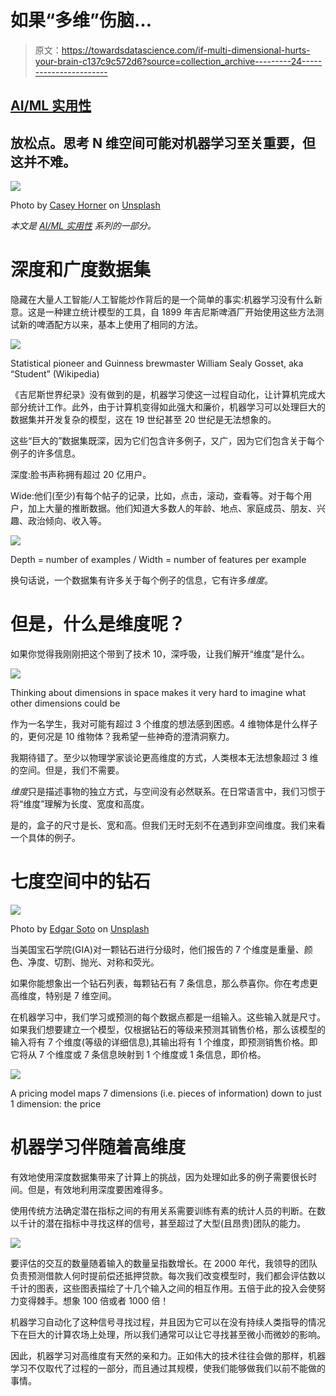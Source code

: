 # 如果“多维”伤脑…

> 原文：<https://towardsdatascience.com/if-multi-dimensional-hurts-your-brain-c137c9c572d6?source=collection_archive---------24----------------------->

## [AI/ML 实用性](https://towardsdatascience.com/tagged/ai-ml-practicalities)

## 放松点。思考 N 维空间可能对机器学习至关重要，但这并不难。

![](img/cd8d7704a18278823b8a681423af3439.png)

Photo by [Casey Horner](https://unsplash.com/@mischievous_penguins?utm_source=unsplash&utm_medium=referral&utm_content=creditCopyText) on [Unsplash](https://unsplash.com/collections/6798085/dimensions?utm_source=unsplash&utm_medium=referral&utm_content=creditCopyText)

*本文是* [*AI/ML 实用性*](/ai-ml-practicalities-bca0a47013c9?source=post_page---------------------------) *系列的一部分。*

# 深度和广度数据集

隐藏在大量人工智能/人工智能炒作背后的是一个简单的事实:机器学习没有什么新意。这是一种建立统计模型的工具，自 1899 年吉尼斯啤酒厂开始使用这些方法测试新的啤酒配方以来，基本上使用了相同的方法。

![](img/ac5e379ca957a81ce6bc8cc517a8f2e9.png)

Statistical pioneer and Guinness brewmaster
William Sealy Gosset, aka “Student” (Wikipedia)

《吉尼斯世界纪录》没有做到的是，机器学习使这一过程自动化，让计算机完成大部分统计工作。此外，由于计算机变得如此强大和廉价，机器学习可以处理巨大的数据集并开发复杂的模型，这在 19 世纪甚至 20 世纪是无法想象的。

这些“巨大的”数据集既深，因为它们包含许多例子，又广，因为它们包含关于每个例子的许多信息。

深度:脸书声称拥有超过 20 亿用户。

Wide:他们(至少)有每个帖子的记录，比如，点击，滚动，查看等。对于每个用户，加上大量的推断数据。他们知道大多数人的年龄、地点、家庭成员、朋友、兴趣、政治倾向、收入等。

![](img/d55f460cb9e3b363153633ded7a2d792.png)

Depth = number of examples / Width = number of features per example

换句话说，一个数据集有许多关于每个例子的信息，它有许多*维度*。

# 但是，什么是维度呢？

如果你觉得我刚刚把这个带到了技术 10，深呼吸，让我们解开“维度”是什么。

![](img/4f7ed211948964e587f02237a68614f2.png)

Thinking about dimensions in space makes it very hard to imagine what other dimensions could be

作为一名学生，我对可能有超过 3 个维度的想法感到困惑。4 维物体是什么样子的，更何况是 10 维物体？我希望一些神奇的澄清洞察力。

我期待错了。至少以物理学家谈论更高维度的方式，人类根本无法想象超过 3 维的空间。但是，我们不需要。

*维度*只是描述事物的独立方式，与空间没有必然联系。在日常语言中，我们习惯于将“维度”理解为长度、宽度和高度。

是的，盒子的尺寸是长、宽和高。但我们无时无刻不在遇到非空间维度。我们来看一个具体的例子。

# 七度空间中的钻石

![](img/830c2037dea7e101d2bfba2714bfece1.png)

Photo by [Edgar Soto](https://unsplash.com/@edgardo1987?utm_source=unsplash&utm_medium=referral&utm_content=creditCopyText) on [Unsplash](https://unsplash.com/s/photos/diamonds?utm_source=unsplash&utm_medium=referral&utm_content=creditCopyText)

当美国宝石学院(GIA)对一颗钻石进行分级时，他们报告的 7 个维度是重量、颜色、净度、切割、抛光、对称和荧光。

如果你能想象出一个钻石列表，每颗钻石有 7 条信息，那么恭喜你。你在考虑更高维度，特别是 7 维空间。

在机器学习中，我们学习或预测的每个数据点都是一组输入。这些输入就是尺寸。如果我们想要建立一个模型，仅根据钻石的等级来预测其销售价格，那么该模型的输入将有 7 个维度(等级的详细信息),其输出将有 1 个维度，即预测销售价格。即它将从 7 个维度或 7 条信息映射到 1 个维度或 1 条信息，即价格。

![](img/51a64c6e1671c542bc7b56ff0e5219ba.png)

A pricing model maps 7 dimensions (i.e. pieces of information) down to just 1 dimension: the price

# 机器学习伴随着高维度

有效地使用深度数据集带来了计算上的挑战，因为处理如此多的例子需要很长时间。但是，有效地利用深度要困难得多。

使用传统方法确定潜在指标之间的有用关系需要训练有素的统计人员的判断。在数以千计的潜在指标中寻找这样的信号，甚至超过了大型(且昂贵)团队的能力。

![](img/a1761ab9488cd8125274af29b541b608.png)

要评估的交互的数量随着输入的数量呈指数增长。在 2000 年代，我领导的团队负责预测借款人何时提前偿还抵押贷款。每次我们改变模型时，我们都会评估数以千计的图表，这些图表描绘了十几个输入之间的相互作用。五倍于此的投入会使努力变得棘手。想象 100 倍或者 1000 倍！

机器学习自动化了这种信号寻找过程，并且因为它可以在没有持续人类指导的情况下在巨大的计算农场上处理，所以我们通常可以让它寻找甚至微小而微妙的影响。

因此，机器学习对高维度有天然的亲和力。正如伟大的技术往往会做的那样，机器学习不仅取代了过程的一部分，而且通过其规模，使我们能够做我们以前不能做的事情。